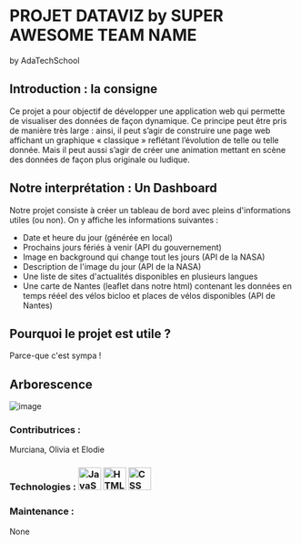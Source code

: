 # PROJET DATAVIZ by SUPER AWESOME TEAM NAME
by AdaTechSchool

## Introduction : la consigne

Ce projet a pour objectif de développer une application web qui permette de visualiser des données de façon dynamique. Ce principe peut être pris de manière très large : ainsi, il peut s’agir de construire une page web affichant un graphique « classique » reflétant l’évolution de telle ou telle donnée. Mais il peut aussi s’agir de créer une animation mettant en scène des données de façon plus originale ou ludique.

## Notre interprétation : Un Dashboard

Notre projet consiste à créer un tableau de bord avec pleins d'informations utiles (ou non). On y affiche les informations suivantes :
- Date et heure du jour (générée en local)
- Prochains jours fériés à venir (API du gouvernement)
- Image en background qui change tout les jours (API de la NASA)
- Description de l'image du jour (API de la NASA)
- Une liste de sites d'actualités disponibles en plusieurs langues
- Une carte de Nantes (leaflet <link> dans notre html) contenant les données en temps rééel des vélos bicloo et places de vélos disponibles (API de Nantes)

## Pourquoi le projet est utile ?

Parce-que c'est sympa !

## Arborescence
![image](https://github.com/user-attachments/assets/b733c3da-10d2-438a-86b2-993fdbeaf905)

    
### Contributrices :
Murciana, Olivia et Elodie 

### Technologies : <img src="https://cdn.jsdelivr.net/gh/devicons/devicon/icons/javascript/javascript-original.svg" width="40" height="40" alt="JavaScript"/> <img src="https://cdn.jsdelivr.net/gh/devicons/devicon/icons/html5/html5-original.svg" width="40" height="40" alt="HTML"/> <img src="https://cdn.jsdelivr.net/gh/devicons/devicon/icons/css3/css3-original.svg" width="40" height="40" alt="CSS"/>

### Maintenance :
None
